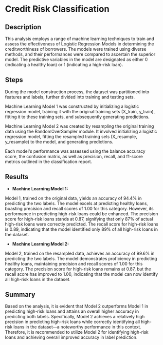 # Credit Risk Classification

## Description
This analysis employs a range of machine learning techniques to train and assess the effectiveness of Logistic Regression Models in determining the creditworthiness of borrowers. The models were trained using diverse methods, and their performances were compared to ascertain the superior model. The predictive variables in the model are designated as either 0 (indicating a healthy loan) or 1 (indicating a high-risk loan).

## Steps
During the model construction process, the dataset was partitioned into features and labels, further divided into training and testing sets.

Machine Learning Model 1 was constructed by initializing a logistic regression model, training it with the original training sets (X_train, y_train), fitting it to these training sets, and subsequently generating predictions.

Machine Learning Model 2 was created by resampling the original training data using the RandomOverSampler module. It involved initializing a logistic regression model, fitting the resampled training sets (X_resample, y_resample) to the model, and generating predictions.

Each model's performance was assessed using the balance accuracy score, the confusion matrix, as well as precision, recall, and f1-score metrics outlined in the classification report.


## Results
- **Machine Learning Model 1:**

Model 1, trained on the original data, yields an accuracy of 94.4% in predicting the two labels. The model excels at predicting healthy loans, boasting precision and recall scores of 1.00 for this category. However, its performance in predicting high-risk loans could be enhanced. The precision score for high-risk loans stands at 0.87, signifying that only 87% of actual high-risk loans were correctly predicted. The recall score for high-risk loans is 0.89, indicating that the model identified only 89% of all high-risk loans in the dataset.

- **Machine Learning Model 2:**

Model 2, trained on the resampled data, achieves an accuracy of 99.6% in predicting the two labels. The model demonstrates proficiency in predicting healthy loans, maintaining precision and recall scores of 1.00 for this category. The precision score for high-risk loans remains at 0.87, but the recall score has improved to 1.00, indicating that the model can now identify all high-risk loans in the dataset.

## Summary  
Based on the analysis, it is evident that Model 2 outperforms Model 1 in predicting high-risk loans and attains an overall higher accuracy in predicting both labels. Specifically, Model 2 achieves a relatively high precision in predicting high-risk loans while correctly identifying all high-risk loans in the dataset—a noteworthy performance in this context. Therefore, it is recommended to utilize Model 2 for identifying high-risk loans and achieving overall improved accuracy in label prediction.
